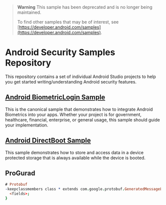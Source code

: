 > **Warning**
> This sample has been deprecated and is no longer being maintained.
> 
> To find other samples that may be of interest, see [https://developer.android.com/samples](https://developer.android.com/samples).

Android Security Samples Repository
===================================

This repository contains a set of individual Android Studio projects to help you get
started writing/understanding Android security features.

## [Android BiometricLogin Sample](https://github.com/android/security-samples/tree/master/BiometricLoginKotlin)

This is the canonical sample that demonstrates how to integrate Android Biometrics into your apps.
Whether your project is for government, healthcare, financial, enterprise, or general usage, this
sample should guide your implementation.

## [Android DirectBoot Sample](https://github.com/android/security-samples/tree/master/DirectBoot)

This sample demonstrates how to store and access data in a device protected
storage that is always available while the device is booted.

## ProGurad

```pro
# Protobuf
-keepclassmembers class * extends com.google.protobuf.GeneratedMessageLite {
  <fields>;
}
```
